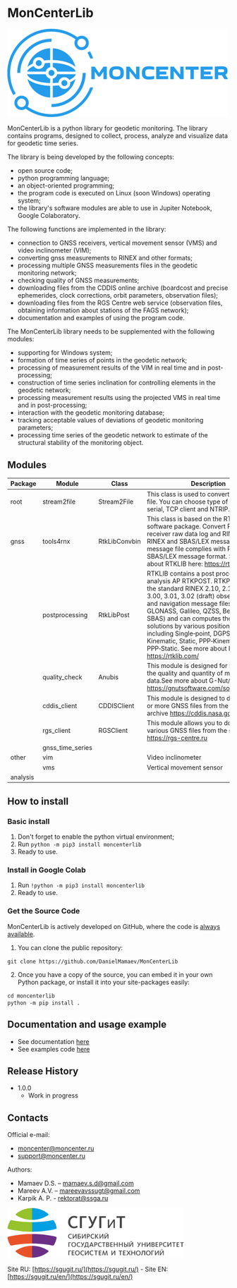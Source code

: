 # MonCenterLib

<img src="https://raw.githubusercontent.com/DanielMamaev/MonCenterLib/main/img/Moncenter.svg" alt="drawing" width="500"/>

MonCenterLib is a python library for geodetic monitoring. The library contains programs, designed to collect, process, analyze and visualize data for geodetic time series.

The library is being developed by the following concepts:
* open source code;
* python programming language;
* an object-oriented programming;
* the program code is executed on Linux (soon Windows) operating system;
* the library's software modules are able to use in Jupiter Notebook, Google Colaboratory.

The following functions are implemented in the library:
* connection to GNSS receivers, vertical movement sensor (VMS) and video inclinometer (VIM);
* converting gnss measurements to RINEX and other formats;
* processing multiple GNSS measurements files in the geodetic monitoring network;
* checking quality of GNSS measurements;
* downloading files from the CDDIS online archive (boardcost and precise ephemerides, clock corrections, orbit parameters, observation files);
* downloading files from the RGS Centre web service (observation files, obtaining information about stations of the FAGS network);
* documentation and examples of using the program code.

The MonCenterLib library needs to be supplemented with the following modules:
* supporting for Windows system;
* formation of time series of points in the geodetic network;
* processing  of measurement results of the VIM in real time and in post-processing;
* construction of time series inclination for controlling elements in the geodetic network;
* processing measurement results using the projected VMS in real time and in post-processing;
* interaction with the geodetic monitoring database;
* tracking acceptable values of deviations of geodetic monitoring parameters;
* processing time series of the geodetic network to estimate of the structural stability of the monitoring object.

## Modules

|Package|Module|Class|Description|Status|
|---|---|---|---|---|
|root |stream2file|Stream2File |This class is used to convert a stream to a file. You can choose type of connections: serial, TCP client and NTRIP. |Ready |
|gnss |tools4rnx|RtkLibConvbin|This class is based on the RTKLib software package. Convert RTCM, receiver raw data log and RINEX file to RINEX and SBAS/LEX message file. SBAS message file complies with RTKLIB SBAS/LEX message format. See more about RTKLIB here: https://rtklib.com/| Ready|
|     |postprocessing|RtkLibPost| RTKLIB contains a post processing analysis AP RTKPOST. RTKPOST inputs the standard RINEX 2.10, 2.11, 2.12, 3.00, 3.01, 3.02 (draft) observation data and navigation message files (GPS, GLONASS, Galileo, QZSS, BeiDou and SBAS) and can computes the positioning solutions by various positioning modes including Single‐point, DGPS/DGNSS, Kinematic, Static, PPP‐Kinematic and PPP‐Static. See more about RTKLIB here: https://rtklib.com/ |Ready|
|     |quality_check|Anubis|This module is designed for monitoring the quality and quantity of multi-GNSS data.See more about G-Nut/Anubis here: https://gnutsoftware.com/software/anubis |Ready|
|     |cddis_client|CDDISClient|This module is designed to download one or more GNSS files from the CDDIS archive https://cddis.nasa.gov/ |Ready|
|     |rgs_client|RGSClient|This module allows you to download various GNSS files from the service https://rgs-centre.ru |Ready|
|     |gnss_time_series|| |Soon|
|other| vim | |  Video inclinometer|Soon |
|     | vms | |Vertical movement sensor |Soon |
|analysis|  | | |Soon |


## How to install
### Basic install

1. Don't forget to enable the python virtual environment;
2. Run `python -m pip3 install moncenterlib`
3. Ready to use.


### Install in Google Colab

1. Run `!python -m pip3 install moncenterlib`
2. Ready to use.

### Get the Source Code
MonCenterLib is actively developed on GitHub, where the code is [always available](https://github.com/DanielMamaev/MonCenterLib).

1. You can clone the public repository:
```
git clone https://github.com/DanielMamaev/MonCenterLib
```

2. Once you have a copy of the source, you can embed it in your own Python package, or install it into your site-packages easily:

```
cd moncenterlib
python -m pip install .
```

## Documentation and usage example
* See documentation [here](https://moncenterlib.readthedocs.io/)
* See examples code [here](examples/README.md)

## Release History

* 1.0.0
    * Work in progress

## Contacts
Official e-mail:
+ moncenter@moncenter.ru
+ support@moncenter.ru

Authors:
- Mamaev D.S. – mamaev.s.d@gmail.com
- Mareev A.V. – mareevavssugt@gmail.com
- Karpik A. P. - rektorat@ssga.ru

<img src="https://github.com/DanielMamaev/MonCenterLib/blob/main/img/ssugt.png?raw=true" width="400"/>

Site RU: [https://sgugit.ru/](https://sgugit.ru/) - Site EN: [https://sgugit.ru/en/](https://sgugit.ru/en/)